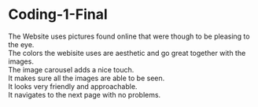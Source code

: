 # Coding-1-Final
 The Website uses pictures found online that were though to be pleasing to the eye. <br> The colors the webisite uses are aesthetic and go great together with the images.<br>
 The image carousel adds a nice touch.<br> It makes sure all the images are able to be seen.<br>
 It looks very friendly and approachable.<br> It navigates to the next page with no problems.<br>
